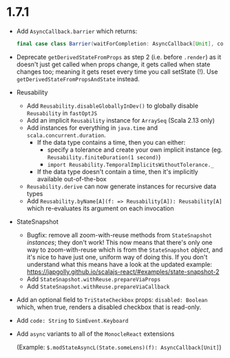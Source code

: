 # 1.7.1

* Add `AsyncCallback.barrier` which returns:

    ```scala
    final case class Barrier(waitForCompletion: AsyncCallback[Unit], complete: Callback)
    ```

* Deprecate `getDerivedStateFromProps` as step 2 (i.e. before `.render`) as it doesn't just get called when props change,
  it gets called when state changes too; meaning it gets reset every time you call setState (!).
  Use `getDerivedStateFromPropsAndState` instead.

* Reusability
  * Add `Reusability.disableGloballyInDev()` to globally disable `Reusability` in `fastOptJS`
  * Add an implicit `Reusability` instance for `ArraySeq` (Scala 2.13 only)
  * Add instances for everything in `java.time` and `scala.concurrent.duration`.
    * If the data type contains a time, then you can either:
      * specify a tolerance and create your own implicit instance (eg. `Reusability.finiteDuration(1 second)`)
      * `import Reusability.TemporalImplicitsWithoutTolerance._`
    * If the data type doesn't contain a time, then it's implicitly available out-of-the-box
  * `Reusability.derive` can now generate instances for recursive data types
  * Add `Reusability.byName[A](f: => Reusability[A]): Reusability[A]` which re-evaluates its argument on each invocation

* StateSnapshot
  * Bugfix: remove all zoom-with-reuse methods from `StateSnapshot` *instances*; they don't work!
    This now means that there's only one way to zoom-with-reuse which is from the `StateSnapshot` *object*, and it's
    nice to have just one, uniform way of doing this. If you don't understand what this means have a look at the
    updated example: https://japgolly.github.io/scalajs-react/#examples/state-snapshot-2
  * Add `StateSnapshot.withReuse.prepareViaProps`
  * Add `StateSnapshot.withReuse.prepareViaCallback`

* Add an optional field to `TriStateCheckbox` props: `disabled: Boolean` which, when true, renders a disabled
  checkbox that is read-only.

* Add `code: String` to `SimEvent.Keyboard`

* Add `async` variants to all of the `MonocleReact` extensions

  (Example: `$.modStateAsyncL(State.someLens)(f): AsyncCallback[Unit]`)
